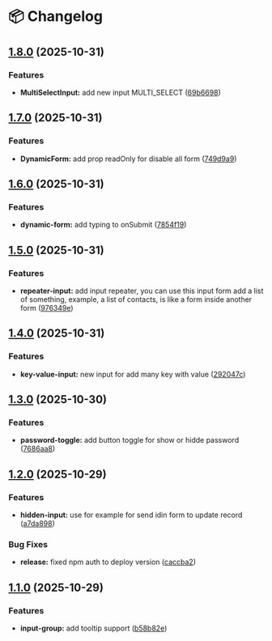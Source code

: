 # 📦 Changelog

## [1.8.0](https://github.com/NativoLink/shadcn-zod-formkit/compare/v1.7.0...v1.8.0) (2025-10-31)

### Features

* **MultiSelectInput:** add new input MULTI_SELECT ([69b6698](https://github.com/NativoLink/shadcn-zod-formkit/commit/69b6698daee5fca9790a8ba99c6907afddf2698b))

## [1.7.0](https://github.com/NativoLink/shadcn-zod-formkit/compare/v1.6.0...v1.7.0) (2025-10-31)

### Features

* **DynamicForm:** add prop readOnly for disable all form ([749d9a9](https://github.com/NativoLink/shadcn-zod-formkit/commit/749d9a9d2ac9d2bd9aa08b99de75a05c730370e5))

## [1.6.0](https://github.com/NativoLink/shadcn-zod-formkit/compare/v1.5.0...v1.6.0) (2025-10-31)

### Features

* **dynamic-form:** add typing to onSubmit ([7854f19](https://github.com/NativoLink/shadcn-zod-formkit/commit/7854f19bb4f082fbc504557daea928c7c7595d28))

## [1.5.0](https://github.com/NativoLink/shadcn-zod-formkit/compare/v1.4.0...v1.5.0) (2025-10-31)

### Features

* **repeater-input:** add input repeater, you can use this input form add a list of something, example, a list of contacts, is like a form inside another form ([976349e](https://github.com/NativoLink/shadcn-zod-formkit/commit/976349e5656ad232571dfef61bae4abed97b2471))

## [1.4.0](https://github.com/NativoLink/shadcn-zod-formkit/compare/v1.3.0...v1.4.0) (2025-10-31)

### Features

* **key-value-input:** new input for add many key with value ([292047c](https://github.com/NativoLink/shadcn-zod-formkit/commit/292047ca8e53a3e0f2ba3f3cc0a5b3946bd360dc))

## [1.3.0](https://github.com/NativoLink/shadcn-zod-formkit/compare/v1.2.0...v1.3.0) (2025-10-30)

### Features

* **password-toggle:** add button toggle for show or hidde password ([7686aa8](https://github.com/NativoLink/shadcn-zod-formkit/commit/7686aa88a34b4a3ef9481f0852737e88e8458911))

## [1.2.0](https://github.com/NativoLink/shadcn-zod-formkit/compare/v1.1.0...v1.2.0) (2025-10-29)

### Features

* **hidden-input:** use for example for send idin form to update record ([a7da898](https://github.com/NativoLink/shadcn-zod-formkit/commit/a7da898617cbe184edb582f2f29b4efb40586336))

### Bug Fixes

* **release:** fixed npm auth to deploy version ([caccba2](https://github.com/NativoLink/shadcn-zod-formkit/commit/caccba2208bf1da893ff825885d79bbd35d8a36c))

## [1.1.0](https://github.com/NativoLink/shadcn-zod-formkit/compare/v1.0.5...v1.1.0) (2025-10-29)

### Features

* **input-group:** add tooltip support ([b58b82e](https://github.com/NativoLink/shadcn-zod-formkit/commit/b58b82ef87d13d3f86db351b8e7d80a2d77e22aa))
